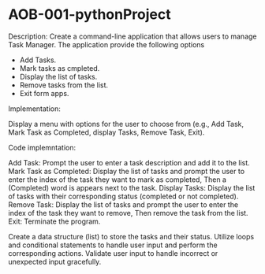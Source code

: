 # AOB-001-pythonProject


Description: Create a command-line application that allows users to manage Task Manager. The application provide the following options 
- Add Tasks.
- Mark tasks as cmpleted.
- Display the list of tasks.
- Remove tasks from the list.
- Exit form apps.


Implementation:

Display a menu with options for the user to choose from (e.g., Add Task, Mark Task as Completed, display Tasks, Remove Task, Exit).

Code implemntation:

Add Task: Prompt the user to enter a task description and add it to the list.
Mark Task as Completed: Display the list of tasks and prompt the user to enter the index of the task they want to mark as completed, Then a (Completed) word is appears next to the task.
Display Tasks: Display the list of tasks with their corresponding status (completed or not completed).
Remove Task: Display the list of tasks and prompt the user to enter the index of the task they want to remove, Then remove the task from the list.
Exit: Terminate the program.

Create a data structure (list) to store the tasks and their status.
Utilize loops and conditional statements to handle user input and perform the corresponding actions.
Validate user input to handle incorrect or unexpected input gracefully.

